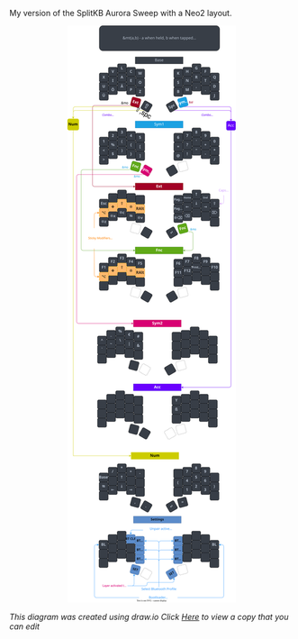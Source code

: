 My version of the SplitKB Aurora Sweep with a Neo2 layout.

<div align="center">
  
  ![sweep-layout](https://raw.githubusercontent.com/hoyohayo/zmk-config/master/Sweepd_Neo2.svg)

</div>

*This diagram was created using draw.io*
*Click [Here](https://viewer.diagrams.net/?tags=%7B%7D&highlight=0000ff&edit=_blank&layers=1&nav=1&title=Sweepd_Neo2.drawio#R7V1bd9rIsv4t54F1MnstZ7Va90fAJpOTZJITZ2Yn8zJLBhmTAGIAT%2Bz9cH77kUASUldJ4iJRwt1%2BSEBIQvRXVf113bqj92dPb5be4uFDMPKnHc5GTx39usO5Y7Dw3%2BjAc3yAudsD4%2BVktD2k7Q7cTv7jxwfj68aPk5G%2Fyp24DoLperLIHxwG87k%2FXOeOectl8DN%2F2n0wzX%2FrwhvH38h2B26H3tQHp%2F17Mlo%2FxL%2BC27vjv%2FqT8UPyzZoV%2F76Zl5wc33j14I2Cn5lD%2Bk1H7y%2BDYL19NXvq%2B9No7JJx2V43KPg0fbClP1%2Fvc8HfHz%2Fa7N0quL57fPfg927%2BDv58cxXf5R9v%2Bhj%2F4K%2Fx066fkyH4%2BTBZ%2B7cLbxi9%2Fxmi3NF7D%2BvZNHynhS%2B91WI78PeTJz%2F8rt59MF%2FHQGp2%2FH7gzSbTSAT%2B8Jcjb%2B4lp8XfosXv%2B8E0WG6%2BVe8Oem5%2Fc%2FlkOs0c1x39xoiOL4PH%2BSj6ws3VcDSSn%2BYv1%2F5T5lA8Om%2F8YOavl8%2FhKcmnZoxULKqaHoP8cwd8Is4PGcyTY14sauP0zjs0whcxIAeAwwE4f8gLjiuAo3FacHQAzntpweF6HhyXWHEMgE1fXmzslimOCcD5t7Tg6JoATkIWqMCxADi%2FSwsO4AM2sVmzAThv5QVH5AMmsVlzADhdacER%2BQA5k3YBODfygiMSAmrNSebADDofpUUHMAKLmBFo0EXQ6esdV15GLfKCkBgQQwQdBRuILHkhEtmBS23joLsggsgxpIUIcARqdq1Br8EnedERSQK5AkG3wZ%2FSoiOSBM6ISQI3HACGPxr7yagFy%2FVDMA7m3vRmd1QYl90574NgER%2F87q%2FXzzFE3uM6yAPqP03WX8PXLH79LXP8%2BinzwfVz8mYe%2Ftyv2TfRNey1mbzdXbZ5l1xXJhmxABlQMlxX1wfhuPZW62Xww8%2FKjMYsbpdJwyp4XA79Mo2Ip%2Fe1txz761LDFsMeIVIqXkt%2F6q0n%2F%2Fi5B8GEZXNpd7n0njMnLILJfL3K3PlTdCAzKXNBah0hYFVxvqWbgqBun2AntulP2UuS32n3b74ufnywbbv3pff2%2B1%2FL4fNVslIlEuStIO4lypjsISIKRK8f%2FjEGhTU9Xq9I4qPsNiKRQIScvATpogHcPmh8kWADDxOm0vHI%2Bh2e1idPW8tgHQ5KMI8%2BN0%2BYxvLTlRfOItzEJMYaMIZJzP3mrxH6IfB3blhnm%2BBwgaWd3y7cLNjKLGDjkV0Mcmu6jmBZePOcmFl%2FP0YJIhtUru5jHLudaGq0vFlkKeITVv448MPjj5NoAGfB94l4RieKgoLrvMViGl033EB%2B0KXzIBTYqiuji9nm6VcbqYyenbuLp80HVnp%2Faxz%2FP01%2BbfEw7HOjG95x7E7XTu4YArW9af6LwsPbIU8OM6DnJ1hnXVBIvYpKtmqRkdi8xAZbBu0iQ4Mhlncno3WpS0DDzqNDHjnWYIzlV2nRMTUBHeqki0Q6Mui8kRcdM48OdboShyGWgbzguG1THRhd%2BV9p0bEEUkAe2ecwsHIrLTqAFFAHjzmMqfwmLTqAFFAnXnAYU%2FksLzpm2ywbdB5%2BkRcdkRWQ6w704VxLiw5gBdSxfA5dBT1p0RFZAX20GLoKPkiLDmAF1JkWOnQVdCSunwG8gNq26dBb8FpedEReQK490FvwP9KiI%2FIC8kxZbpgAjJbGcXeZSrvkpG%2FZz2rNVLJcZg3cDhIXtgeMbXKYCuWhMv6rxz6aPTKVYnjqCwCfpsyIc2kxPFmdMxHCKzFEeFH6bYiZ8NQhwjRPROn3OfXbuFT9hu7J2%2BdZkhtwt0zSAjQgVKeofI05W9qdp%2Fkcg5Ux66Y7gILQXM6WIVCxc%2BZs4ehC92YKbYJsiJSfyQW52yWCCIDvhitSwgr499BRG0JTab9rAElnzmszB5MFKVnafCcLk94YTNDPebq%2BXeqMKtaWGYl3gEyJoJ%2BTy4uOkJaquzoxOtDPqUuLjlhRptvUugP9nBLX%2B9kt0x0D%2Bjmhc0AWdMSKMoNpxOggZedJavEUZWiyQAUogkls5gzo8uxIrEoiSTB0akMHvVivpEVHJAnkBNuAPoiOLa91E2kCvfYgXgRTXnwAUTCoiQJ0H6REAXflyAIVIAoutanD6t7kXREBomBTmzroTfhFWnQAUSCn2dCb0LGv5cVHJArU2mNCf0LHlBcfQBQcYqLATRhWUD1qdEvruhztUZN%2BUigNlZHhZMirI8NOzA2Ie9QIRsW0tKzcVZ3uavV2qCkd02y14LzWpJSTAtQF4WbB7ljMcze3BVLHr21r02%2Bi8aYiJqfORnNcUot0VLZK7TYJkZp0VgLScW2zns1Ps0l8T5vEHacVNklYxpkOL7VJYtdyXnPbrNJBrcqk4XXaqRpz54rs1MhhLCSWWAc3kzGjETslNt4wExcUGbOFDmR5W8uK1TTkkTITOpBhDztZ0BGracijzCZ0H8NWYtKgI9TSkGdomNB5DCmZNOi4bdMd6C8%2BvT3XpaIj1tKQBy5N6C2O%2F5USH8ALqANjJuIv1iXuKyQwA%2FLAsgX9xf8tLzpmy6ybheWfyRtLFrkBvfZAh8O%2FpEUHcAPqWKWFbHdiyMvdADegjoVZ0GfwX9KiA5gBdSTZQgvX0g7HssIkUgRyIwedB1fyoiMSBHIlwpLN5F3%2BAIpAnQxoIe6DU8F5sY0VyENAFuJMqBOtGlMOtn8CWvNgHp6O5Lhs%2FqJPHrxR8LOzjVqvfvjr4UP8Jg%2FueOqtVvEnI2%2F10GQFPXmCgg1dFKCC%2FvZ5ptFV0B%2FVDiERnrItbWqAE9ba6wY0uuctttcYsiXR6vTsoUs1tGKOvJXkCNFthozxFlnRETK2LIt4GtRYA6zlUtERM%2BQtk1x3GmApF4uO3TbdQfZ5lxYdMTveol4ua9g%2B73JtSuaU7SXW73TNwk3DiIQ4L6z393eONcTI78h277Ct%2FXQWyqF1Dlpl69RTQ7KLjBJvTLzd645rKfE%2BlpfajHxuRQJuSrxT6y3sBKnE%2BzBiT74o1pAmGUq8U%2Bvd7%2FS4Eu9jV0YtsN7IRkzd6ekbhb887MR1k62Rr5vQ%2FiMymSZWZZr%2B0zbbRL36B8sjm3yClX5L8kopflJSXLEKog5Sa8gO4UqK81I8VFJcvthpgasKi2JIJcXJYmf7wc941KOPjA3dxOW7e93p3SjxrljskBtpZCt6ycS70kj%2Fo6S4YtlnUi%2F7OBYuOxGdZlrwHJcPl4cwlx2XS3vL5sPl0ubqsF0iwXRdatSxKFJ9qF90zqrYtsSh3uxP4zAo8skbZ5vSFE01O2OtGQXG%2BvdPtVpj44KQFsuZ6JMXOIwP%2FBreu1aEqtJS24SQWNJEn%2FzDizfjkoP16bwsQGl1XE2RvvKCL%2Fr8Qo4kT89H8loZt3VWRnY3drmVsTvdrrIy5YVx9MkOHHqx66Ot178p2tqa2DGX3dNbSYqYMlflzJ4%2BeSWJlyghLhJiXQlxBbMnn3N12asfKoWYKyEuX%2F20wBJj3umXL8RYfBjE3Kwi8Y4HKDp%2FH2JdfKO4SihbRrG9af6LlPrg6y76vAu9uIZiX%2BnQ7FA6OCsQznmwnHnTYhl8mUp6eMa6VKNxlIQVGZ%2BsldnL%2BBScLalNAh4C8jQDXfrCl1JeKoi8mlgxDwF5xpeOxf5kRcdsHe3BClhkRUdc09HrjmoHVLxkIC%2Bb0WUvOEjdRoelajtWp9dYO40X2wWSPKOOJ3w4g84ZNyxMXn%2FLvK7YrlDrXPoWqpoeBwkp9lA90TrC8GbNO5XW2Te0TVuVip1A6TOfkztnU5%2BeYIV6I00%2BRdzy%2BHicMW6i2jdgDCtPb7bJp8UhKzlvk0%2BebBVPY6aP2lf2LIbadXV9gBtql1kD9zRDnawVqjeWTZCn3uxaKH3UzHPsX52OU1lX4e4wW6h6VyM3LCxrKaxkOcBM7TOdeIxtjgMZ1G3G%2Bv16zJItFExhnYfPPIEU98kYTf5JAO4Hs7tgu0ARdg7OiEPmfOQWr9KFy%2FbfWfDL%2FncTxCsc7XVeovKoxWVUSGWVN52MI4YyDDH0w%2BO9CLvJ0Jt24w9mk9FoY3cxEc5Po7WJqY5w18TwZWdZXoMEmkLxls4MIIE2R2ZFqykJNItzPBCJSm3ObQjbj%2BiHfQhGk%2FuJv1zhlmlP8cz7B%2FLHJsmBwTKYhd849e8jc71Zmy%2FTlXX6RRPkywvCOzU8U%2Ff9l63z4OPt9v%2FbX98O4kP9L5%2Ffb1993px28iPWroeboWytFg4GDmM1VU1qrNproGF81G3M9iO7w0OCOh%2BFZGMzwMNocCfDgxcLZQObEs30zX5Ec0dqeZbVpkQWZbUCyxAn%2Bmq0q8lmYsyqvQJJY99KspmRDxMRj%2BTYYZwUkE6N5ZdLDhfEbvvb46t2kgduZAjs1RS5y3ZowI0OZclpPn4aFGZnIMkmTEYZJMIhn%2BdfbJjlknv%2BTRiYH8gbmRFbQbnkcTMTLjIH0HktCz5ikyOXPOpswuXgwJAXH7t1%2BgPjzgNTWnzE%2FjMueWIYtsMuFToFKOR578i%2F9x7TVEcMzcZZQ0g9qc0esvGutEolkgaNcWqrh%2B68Kyk8ImfQmEauPSpVrZAytEF7WpSr1tY5SWQSGtOpqQSyy%2BfAklavxBoAeqpnw7jFwJYWHzG9nX6plESxsvg48uIjJLjTuxpsxJUKE2Skwcdtnf4grtRklpQQIDHLnd7XbSO%2BVE3eYARgCC45Q0CcqcmGhxICBCiCQ27i4Mro03JTcFtHT6%2Fb4XJeK9jGJYEt8g16c6n2CC9mG%2FSqqPYIL6QaLXDxOVg3MeVDKiUgLfAhOQ1sh3CpWiXSjxZ4Zh3oopAXHrN9Rq9FwVxyeNz2aY8K2pZQBvKYutNA0PbF1pBrzKXelsVpIIrbUE3w5e6dJFYQayxZ%2BNDhjqSUIeXgBCXEe5R4F1X31QAVLCF2GbSp5y0hTnNzpO1skm5CWdR4rLH%2BJfUsV9u0aztMxCOn3K7sDZ9L5du97riWku%2Bjyx%2FIvZwutuBX4p2Yb7vTtZV4H109Qh5icYtbNSvxruiurMS7qviG3noXd%2F2NRiXB8nN3us7AnP1IwVxdw0OetuHu4biqoSzegKPcVFl8ebOnVpXFJ5StpWXxqQvg1LJ4W2zr0FBZvMb0c9TFu6oEZAeBwfMQmPTErEUlIOTwOCI85Km2rkpN2tE%2BLsJDnqmedPlU8PCoj2bLtIcnU7KCJ3IJiPBQ10lxpnKQiqmBRe1x54nAKHgwakDtc%2BBM5SCVUANqYs2ZykEqoQb02qMaR5RQA2pPG2fKa1BCDagz%2BDhTXoNiamBR579yprwGxdSgBcRaeQ2KqQG99mjKa1BMDSzqyiWuNeA1yGQj15iMTKBNYC6iTiLmSVl7Q3BddK6%2FLnZss6hz%2FbkGvQrfpLV%2Bhtiyjd5nqim3QqZuU4SHPOKgKbdCpm5ThIc6XhcaWAVP0X4%2FbdAe5VbI1G2K8JC7tDXErdDXO%2B5AWpAgQSD3nGrKuVBCEMjjDlw5F0oIArmJ4w04Fy4WHkAQ6LWnAWfCpcIDCAK9Y5urlIRiakDvOeXKd1BMDejjDlz5DoqpQQuMm%2FIdFFODFmiP8h2UUAPyjBHeQEpCQz2fLriHEMgUIo8n8QbcEap3FOgdJeo7edg3sUAZ3LvDdvSO8hjbdIICmOo2Y%2F0%2BFIx6e0cxoXeUZpI3j%2BIG3BwgKrNNRjFYrh%2BCcTD3pje7o4Lk7855HwSL%2BOB3f71%2BjrHxHtdBHs9dTfL%2BO3XvIQNI%2BbSuu%2B5ggGKefJIWVmudgwqrC2WisvaZ60jt89vp3Pnj17n%2B%2FHn96e7th6c%2Ff7vxrpJ1dWXp84k1zbopNjaLds%2FO36WgGrmuemFuwPmhpaJ4bCl%2BYyJ8DlHUrfOIopHswJAKosOaEkT0hybB0Jcth%2FsIXIG8VsmhICGNC%2BapcrjvDIpLC9x%2Fr%2B3ScuA897KkZZvmRiYtcDfAtkuL1LZl6%2Fo7g7SUP2dmLXXrT6M1MWe98NA6CMJ1A2eflkG41vGBbIVLk3VeFPLjG69xkWWvN52Mo2X2MBxcPzzeixY6k6E37cYfzCaj0UY6saVbfnGXWxoXroZPJEd1rNC4%2FdoWWLDuwiWaZrkJWc4u0nhzizRGYjVSC7BT%2BtRuULBcYTk%2F8nznflgGffVkwM%2B0vDK4uLzSDPba5iz90%2FP33LeHVCiLgsAmqXTnWrbpHNio3%2BcLb7KMnmG4GbTM3mnbnnd3Gdu1ULarDttlGoJ8adZrGJnRklVczruUrv0bmMFatJhKPjmPf6m6R17jK2lN9DiG5uLYXnV73KtxB5FxKbJ0ylLrcBns94tkMP3kBK5s6HAyxXtiJYHY%2BuT6RNoEk5L63mIFp6P3wfDHHvNPe%2BcVOAcWiUgNU40l7GlHn95kIulN5g1AVJYkANA2giOLmDMjBDOc%2FpIXH7FWl1vUOTQmluIEqZssCIHWEZw8jcZEspyi%2FRF4p9uXFyexh0QLNAlLd9KlRQi0keA2OVtAEpMs6GGTBSHAFnTyYl0LphD9n7z4iGxBZ9Q2zkJqpUyJZyHAFsj5djIvZhGyJUZI5Akt0CF0X6TtdkLbf6VFC3AGXaPmDJYqoCohDOTFu5YqoCrhC%2BTdPSxVQFVMFlpAt1UBVQlToNce1dO1hBqQ92WzEHfCqfC82K6UerJvDhlcNvQt1AmXqkbsIN0tDY26GtFW7V2KG1TQ%2B2RtxF8hKzygQQV9UMNW7V2KG1TQxwZt5Z0oblDRAu1R3oniBhX0vnJbeSeKqQG969VW3oliakAfx7CVd6KEGtAbN9UUtpga0GtPUtqu4EGoAb1n3FFegxJqQO56TbyLCh6MGpAHLhzlNSimBi0wbsprUEIN6LVHeQ1KqAF5yonTgNegobaWBFxBTBGiDwA5DbgRVDvKqnaU9PFeB%2Fonbp9nEPtG%2BlEKDSscxmwdA7FrMmYwKAlp%2F8m8xJwOFNKMMu1fQteM0m2AzzeTSnG5KspFFWXkHWPdBtYJL2ejUEeA64yNnftfVr8byz8WX1bdr6b7c6D%2Fz19frmAt2xmbMCSvM%2B0U6m%2FCUNBmqKQxUUa4jHLhOrp7J4rF3i0SY2FouuOIZQq9O%2FftRtRdLr3nzGmL6IRVyRe5ebXghm5n71d9AY99vztV2D7DTjFqaCWaLPqJOpYcoyxtafdX3uzr0DaAJ2mPe6KunGRuoQe6FwTraeCN%2FCXsZPLqPqQOUVetuf8z%2FPd%2Bspz9DEfmFyCGqrvWYZ0Bhd5HBt5dC28MWMdU%2FE67f%2FN18eODbdu9L7233%2F9aDp8R2UgkYjT5J%2FrCGJHw6N%2BPQXQ8Bi19n8hNcl00hjlBSU6MPrhabUa7G56g6Yun7WXCjUImlvZ7C3%2FT9n757wgPbx4vOXqJPi2gBDUImWa4rwU505wzBpBREcNWZPLu%2BhriASE6Y34ZChFcPf1LWoDC5S0E6Iz5mShAWJzlQu1eHRBZLdQhGGu5khYgnSEAnbFCAAUIi7Zs6cRq4c2LKct9POARaUnr6%2BMTVv44CMkKe5xEK4pZ8H0intHhfeQ6b7GI%2BtWy4QaNgy6dB%2BFirerK6GImEC7uxIRr%2B8HPeMyjj4y4yyjgdDe8073u9G4yxGs7WJfMvBoiWu4Zw%2FGogKss11KW5Z4xVQ%2FFB0tzlckA6bxgxbfpQmd1XE2ZmT24KPV6TqUDlxJRcjOTBFwVQDgRdc9Yj4IDpFKCy4nUGTOzcIAwl5WaqTMzNVMz9R6E84wJoLgcow3ilBzv5FhXclzNOMkXthrm%2FlRynJFjruR4D2ZObo9VPn45Mz9jORgOEOYjPr3n7cvpxYVgdsb0bBwz6PZ8XSdiF577aYuIcXbGQgocMVXvn92qvH2RMg26%2BOCmw7IgZGoIQtTB5qTQIoOQIy9CJoIQdcYGh04%2BV16E3DbqEOblkxQgC%2FIE%2BkATh%2B6rV9IihBEF8kgGh44ZuMGqLAhhRIE8GMihy0HePflQokBu5aDPwZIXIYQo0OsQ9DDAahhZEMKYAnmAgCuPQjlRoHascuhR0KRFCCUK1LEJHXoU5NUhjCiQGzkdehTk3RQWJQrkOqQ8CuU8gTqxS1cJMUfVgDhWp2c2lWJA1bIsX60%2B8u%2B9x83vK2mx02jjK5gJSR%2Bq05HMm1htWtj17OIgxyYx6ni6AeesQxqORENzSsORtMnIt8wneMMR0PmjH%2F4xpAdaevzYFiWFWGcbhOAKFKOZ7RCCD3s8NTXdX0cT%2B2A6miBJBf11jmhoUzoih8zBd97wx3gjY1fbOW8zYy3Hd6%2FCeWs7RaYv2C%2F4NJb%2FjpG39q5G3vLH0o%2FaoFxN5tPJ3L%2B6Gw9TscncIX2FPNtV2W22fEEPldotmF5%2Fe5wVTqxNzbeHG7syeyyY7Yzesc0ftMepPhZr8NS786e9FHZosv35qLtcbp58GD31ZIjMDzXYaKEndtpMLWOeTcQ8m42Z52IKG%2F36YtGuRbDzYu07vuXre4j19skK5LeRtpkiUThYAItEuQaRAv0THXbGvpm4VBVnWOca7RAJWtTCVPPEO2FflAAIBLIfzO6CA9sKvagBeJUuELf%2FroPxLxXjEf%2FMg76mAxqKHTjognV4YV3GdGhaLJdZA1cwWryOqcsS5i4GlxamA61MEn88xcqgXfAqmo2lcpEV09n6lRcSu7tQVtlV9FDR8z%2F4880zT0dbzne3O7j2FosQNs5KBbFSzXOPECTfPQyJt7f2V%2BHrqfccdUELv3ay8eJsH6aurwyVs%2BQ7l%2F76cTlfZX50MB5PN7%2FaG3uTeX3PsZqWPMb9xvkUKRtns2AZ%2FffDf14s%2FVA76nuCH8gThF8zDEZ%2BXc9QSEi0%2FQjJPp6LAo9EkQejQNcRi1Cs%2FsJ%2BIVeI99XUEZahiSvC2gwA5h%2FPdhusbhpoFhVCSeXG5W7FMMQzd%2BV4Ft8o8vrana5dPXvnF6f91WJ4UVN7RoG524GlHzVooq65r5PSonQu5q8NC3r6bKz7J29KHyvXksd08cT5YpczFvk6EYkV59r9lo2tk56NI7sGaeFGXlS4ZQA5SSKNebPdkJQUrw3LFghar6vd8ErAI4ZxqYAjZD4W81oEwRQa93MT6xis89c2YjOSGp7apQGrYa2WBot13SiY9YLVH5GGWAfqMQsCnTORbAeOrOaSHPHaBQFrN6cEoXlBEPcBdJAg8VkFobivXZkgXG%2B3MlKCcDytZDxvERxiiwAje733AKaLSIAqaM5%2B2nrccIQNs6IyRbgEaCjYj3vkXlavuNPwcSA%2BFnSZnBefl9Uq7jQCxCE%2BZ8z4xPGBHq3el%2FB9%2F%2F3nWnEyjsaJuczfXp7Hyew7%2FX4X4AQCooZpOa5eE4JWCzWs2AeS8V1FoO7pvz4g8KAEBDAaREBgwsV5BeRl7XFdN4VJ60nJ8HlZTbXqpjAcyS05Lz4N7HJ9qfhgFIZ8CfCytg2om6DQ60%2Bxe%2BU4gqIpglInQeGMmqC8rIb8tROUM%2FYZwpMelI%2BllKAYxAYW6dQlLT4IQSEn%2BAkcCh%2BcoJDrT90eFK4ISq0ExSAmKEiXsNubLyeDV9ZV%2BWWAyZHZ0oXJQOcFswF3SzPdlrd%2FApJxxLcCRGvz1xHy%2Fkfe6iG9pqIu%2BDQl1i0Rdz2JNJDhXrx95nFWXldW%2FmgBMWwgIOR%2BcqRLmrQ0zdQQfKhp2svqkXZiChXEhzqUjLRIkxcft336gzRIu9TsphoQsiBFIY9kIA3STqMohqIodVIUck%2F5C%2BvPVjdFIQ91oe3ZZMUHoSjkBlalwpRRFHr9UakwZQSFPJKh1%2B1DMRVBqZWgUHvKdeVDKSUo1KEuXflQyggKvYFVPpRSgkKtPwb0oUiLD0ZQqFOVjL08KJvgbSMso7QVdIO0o5hoHN8Z%2BDRyAvPYyCOASWPghiK%2FdTaCLgv9Fgd7j8E6FxOuA3jEalOH%2FJGWo7f%2Bej2Zj1dAAOpu5mlgYB%2BsxUX2oAbAdMZEwJhzxnaeOGJwF75DenhHg1xbD%2B%2B0bTfaw%2FsAEcjpt%2BsOBhjk6Sdpq2%2Btc0Srb6ELd2Xv778%2FfrTZu1Vwfff47sHv3fwd%2FPnmiicBiWzz75IcfyhjJ%2Fb6Njh%2FHVqU9E9oJ6OHtsbN%2FJn5%2B29%2FH%2BgDDr5FN2GWku3k71XQU7y7XHrPmdMW0Qmrkh%2BkcbjmcAR12d50pzyH9SzHe97AjXbOqE9aVptS3cL1adfhfifp37JaUCD2%2Bypcgb4W66FgrEee79wPj9YzHB2%2Bp5oZtbTUP1RodaENK9djP36hQoEL4s6NRRcYtqjZ%2BQsaUgrSSUYpRU1Ksc3OPUEpTusmhi0qqpsHxSMJmge9j1vTJs1iR9EIPIRCN37Y3GrTA5yJrbBnQXEnbEHCL6LJUNxaqZ6KHWCMkEQcLSmSP3ELhPDtMogA3dmp8Oc%2FfAhGfnTG%2FwM%3D) to view a copy that you can edit*
